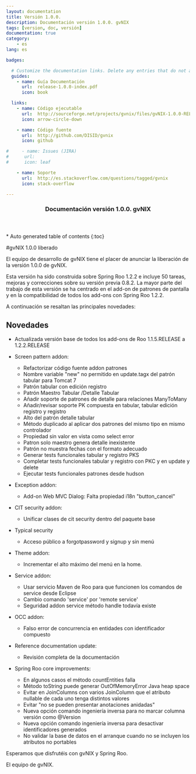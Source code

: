 ```yaml
---
layout: documentation
title: Versión 1.0.0.
description: Documentación versión 1.0.0. gvNIX
tags: [version, doc, versión]
documentation: true
category:
    - es
lang: es

badges:

  # Customize the documentation links. Delete any entries that do not apply.
  guides:
    - name: Guía Documentación
      url:  release-1.0.0-index.pdf
      icon: book

  links:
    - name: Código ejecutable
      url:  http://sourceforge.net/projects/gvnix/files/gvNIX-1.0.0-RELEASE.zip/download
      icon: arrow-circle-down

    - name: Código fuente
      url:  http://github.com/DISID/gvnix
      icon: github

#     - name: Issues (JIRA)
#      url:
#      icon: leaf

    - name: Soporte
      url:  http://es.stackoverflow.com/questions/tagged/gvnix
      icon: stack-overflow

---
```


<section id="table-of-contents" class="toc">
  <header>
    <h3>Documentación versión 1.0.0. gvNIX</h3>
  </header>
<div id="drawer" markdown="1">
*  Auto generated table of contents
{:toc}
</div>
</section><!-- /#table-of-contents -->

#gvNIX 1.0.0 liberado

El equipo de desarrollo de gvNIX tiene el placer de anunciar la liberación de la versión 1.0.0 de gvNIX.

Esta versión ha sido construida sobre Spring Roo 1.2.2 e incluye 50 tareas, mejoras y correcciones sobre su versión previa 0.8.2. La mayor parte del trabajo de esta versión se ha centrado en el add-on de patrones de pantalla y en la compatibilidad de todos los add-ons con Spring Roo 1.2.2.

A continuación se resaltan las principales novedades:

## Novedades

* Actualizada versión base de todos los add-ons de Roo 1.1.5.RELEASE a 1.2.2.RELEASE

* Screen pattern addon:

  * Refactorizar código fuente addon patrones
  * Nombre variable "new" no permitido en update.tagx del patrón tabular para Tomcat 7
  * Patrón tabular con edición registro
  * Patrón Maestro Tabular /Detalle Tabular
  * Añadir soporte de patrones de detalle para relaciones ManyToMany
  * Añadir/revisar soporte PK compuesta en tabular, tabular edición registro y registro
  * Alto del patrón detalle tabular
  * Método duplicado al aplicar dos patrones del mismo tipo en mismo controlador
  * Propiedad sin valor en vista como select error
  * Patron solo maestro genera detalle inexistente
  * Patrón no muestra fechas con el formato adecuado
  * Generar tests funcionales tabular y registro PKS
  * Completar tests funcionales tabular y registro con PKC y en update y delete
  * Ejecutar tests funcionales patrones desde hudson

* Exception addon:
  * Add-on Web MVC Dialog: Falta propiedad i18n "button_cancel"

* CIT security addon:
  * Unificar clases de cit security dentro del paquete base

* Typical security
  * Acceso público a forgotpassword y signup y sin menú

* Theme addon:
  * Incrementar el alto máximo del menú en la home.

* Service addon:
  * Usar servicio Maven de Roo para que funcionen los comandos de service desde Eclipse
  * Cambio comando 'service' por 'remote service'
  * Seguridad addon service método handle todavía existe

* OCC addon:
  * Falso error de concurrencia en entidades con identificador compuesto

* Reference documentation update:
  * Revisión completa de la documentación

* Spring Roo core improvements:
  * En algunos casos el método countEntities falla
  * Método toString puede generar OutOfMemoryError Java heap space
  * Evitar en JoinColumns con varios JoinColumn que el atributo nullable de cada uno tenga distintos valores
  * Evitar "no se pueden presentar anotaciones anidadas"
  * Nueva opción comando ingeniería inversa para no marcar columna versión como @Version
  * Nueva opción comando ingeniería inversa para desactivar identificadores generados
  * No validar la base de datos en el arranque cuando no se incluyen los atributos no portables

Esperamos que disfrutéis con gvNIX y Spring Roo.

El equipo de gvNIX.